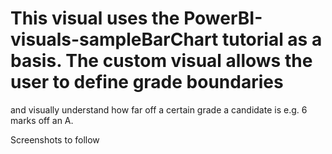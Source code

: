 # This visual uses the PowerBI-visuals-sampleBarChart tutorial as a basis. The custom visual allows the user to define grade boundaries 
and visually understand how far off a certain grade a candidate is e.g. 6 marks off an A.

Screenshots to follow

